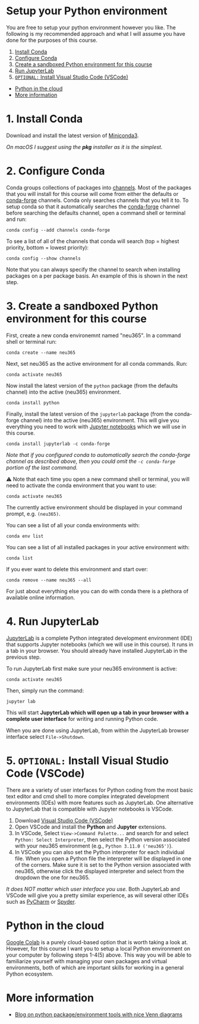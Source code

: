 # Setup your Python environment
You are free to setup your python environment however you like. The following is my recommended approach and what I will assume you have done for the purposes of this course.

1. [Install Conda](#1-install-conda)
2. [Configure Conda](#2-configure-conda)
3. [Create a sandboxed Python environment for this course](#3-create-a-sandboxed-python-environment-for-this-course)
4. [Run JupyterLab](#4-run-jupyterlab)
5. [`OPTIONAL:` Install Visual Studio Code (VSCode)](#5-optional-install-visual-studio-code-vscode)
- [Python in the cloud](#python-in-the-cloud)
- [More information](#more-information)

# 1. Install Conda
Download and install the latest version of [Miniconda3](https://docs.conda.io/en/latest/miniconda.html).

*On macOS I suggest using the **pkg** installer as it is the simplest.*

# 2. Configure Conda
Conda groups collections of packages into [channels](https://docs.conda.io/projects/conda/en/latest/user-guide/concepts/channels.html). Most of the packages that you will install for this course will come from either the defaults or [conda-forge](https://conda-forge.org/docs/user/introduction.html) channels. Conda only searches channels that you tell it to. To setup conda so that it automatically searches the [conda-forge](https://conda-forge.org/docs/user/introduction.html) channel before searching the defaults channel, open a command shell or terminal and run:
```
conda config --add channels conda-forge
```
To see a list of all of the channels that conda will search (top = highest priority, bottom = lowest priority):
```
conda config --show channels
```
Note that you can always specify the channel to search when installing packages on a per package basis. An example of this is shown in the next step.

# 3. Create a sandboxed Python environment for this course
First, create a new conda environemnt named "neu365". In a command shell or terminal run:
```
conda create --name neu365
```
Next, set neu365 as the active environment for all conda commands. Run:
```
conda activate neu365
```
Now install the latest version of the `python` package (from the defaults channel) into the active (neu365) environment.
```
conda install python
```
Finally, install the latest version of the `jupyterlab` package (from the conda-forge channel) into the active (neu365) environment. This will give you everything you need to work with [Jupyter notebooks](https://jupyter.org) which we will use in this course.
```
conda install jupyterlab -c conda-forge
```
*Note that if you configured conda to automatically search the conda-forge channel as described above, then you could omit the `-c conda-forge` portion of the last command.*

⚠️ Note that each time you open a new command shell or terminal, you will need to activate the conda environment that you want to use:
```
conda activate neu365
```
The currently active environment should be displayed in your command prompt, e.g. `(neu365)`.

You can see a list of all your conda environments with:
```
conda env list
```
You can see a list of all installed packages in your active environment with:
```
conda list
```
If you ever want to delete this environment and start over:
```
conda remove --name neu365 --all
```
For just about everything else you can do with conda there is a plethora of available online information.

# 4. Run JupyterLab
[JupyterLab](https://jupyter.org) is a complete Python integrated development environment (IDE) that supports Jupyter notebooks (which we will use in this course). It runs in a tab in your browser. You should already have installed JupyterLab in the previous step.

To run JupyterLab first make sure your neu365 environment is active:
```
conda activate neu365
```
Then, simply run the command:
```
jupyter lab
```
This will start **JupyterLab which will open up a tab in your browser with a complete user interface** for writing and running Python code.

When you are done using JupyterLab, from within the JupyterLab browser interface select `File->Shutdown`.

# 5. `OPTIONAL:` Install Visual Studio Code (VSCode)
There are a variety of user interfaces for Python coding from the most basic text editor and cmd shell to more complex integrated development environments (IDEs) with more features such as JupyterLab. One alternative to JupyterLab that is compatible with Jupyter notebooks is VSCode.
1. Download [Visual Studio Code (VSCode)](https://code.visualstudio.com/)
2. Open VSCode and install the **Python** and **Jupyter** extensions.
3. In VSCode, Select `View->Command Palette...` and search for and select `Python: Select Interpreter`, then select the Python version associated with your neu365 environment (e.g., `Python 3.11.0 ('neu365')`).
4. In VSCode you can also set the Python interpreter for each individual file. When you open a Python file the interpreter will be displayed in one of the corners. Make sure it is set to the Python version associated with neu365, otherwise click the displayed interpreter and select from the dropdown the one for neu365.

*It does NOT matter which user interface you use.* Both JupyterLab and VSCode will give you a pretty similar experience, as will several other IDEs such as [PyCharm](https://www.jetbrains.com/pycharm/) or [Spyder](https://www.spyder-ide.org).

# Python in the cloud
[Google Colab](https://colab.research.google.com) is a purely cloud-based option that is worth taking a look at. However, for this course I want you to setup a local Python environment on your computer by following steps 1-4(5) above. This way you will be able to familiarize yourself with managing your own packages and virtual environments, both of which are important skills for working in a general Python ecosystem.

# More information
- [Blog on python package/environment tools with nice Venn diagrams](https://alpopkes.com/posts/python/packaging_tools/)

